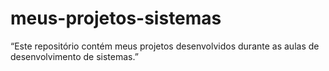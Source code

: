 # meus-projetos-sistemas
“Este repositório contém meus projetos desenvolvidos durante as aulas de desenvolvimento de sistemas.”
